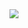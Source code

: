 <img src="https://docs.google.com/drawings/d/e/2PACX-1vRKioDaDWK5z53ARwSD0YG0MZ8IfD6M8TXGgBN1VLfFfPhTWX1DgaG8X-1OWsabMtCNkumDFiQdgjL8/pub?w=1440&amp;h=1080">

